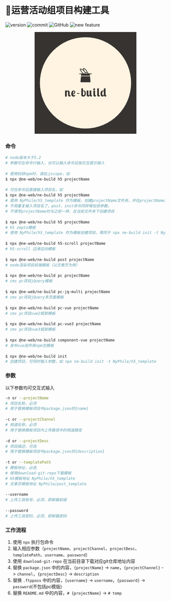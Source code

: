  # 🎩运营活动组项目构建工具

![version](https://img.shields.io/github/package-json/v/NyPhile/ne-build.svg)
![commit](https://img.shields.io/github/last-commit/NyPhile/ne-build.svg)
![GitHub](https://img.shields.io/github/license/NyPhile/ne-build)
![new feature](https://img.shields.io/badge/author-wang__zhen-orange)

<p align="center">
  <img src="https://raw.githubusercontent.com/NyPhile/ne-build/master/assets/logo.png">
</p>

### 命令

```bash
# node版本大于5.2
# 参数可在命令行输入，也可以输入命令后按交互提示输入

# 使用杭研npm时，请加上scope，如
$ npx @ne-web/ne-build h5 projectName

# 可在命令后直接输入项目名，如
$ npx @ne-web/ne-build h5 projectName
# 使用 NyPhile/h5_template 作为模板，创建projectName文件夹，并在projectName文件夹内创建项目。
# 不用重复输入项目名了。post、init命令同样增加该参数。
# 不填写projectName时与之前一样，在当前文件夹下创建项目

$ npx @ne-web/ne-build h5 projectName
# h5 zepto模板
# 使用 NyPhile/h5_template 作为模板创建项目，等同于 npx ne-build init -t NyPhile/h5_template

$ npx @ne-web/ne-build h5-scroll projectName
# h5-scroll 边滑边动模板

$ npx @ne-web/ne-build post projectName
# node渲染项目前端模板（以文章页为例）

$ npx @ne-web/ne-build pc projectName
# cms pc项目jQuery模板

$ npx @ne-web/ne-build pc-jq-multi projectName
# cms pc项目jQuery多页面模板

$ npx @ne-web/ne-build pc-vue projectName
# cms pc项目vue2框架模板

$ npx @ne-web/ne-build pc-vue3 projectName
# cms pc项目vue3框架模板

$ npx @ne-web/ne-build component-vue projectName
# 发布vue组件库npm包模板

$ npx @ne-web/ne-build init
# 创建项目，可同时输入参数，如 npx ne-build init -t NyPhile/h5_template
```

### 参数

以下参数均可交互式输入

```bash
-n or --projectName
# 项目名称，必须
# 用于替换模板项目中package.json的{name}

-c or --projectChannel
# 频道名称，必须
# 用于替换模板项目内上传路径中的频道路径

-d or --projectDesc
# 项目描述，可选
# 用于替换模板项目中package.json的{description}

-t or --templatePath
# 模板地址，必选
# 使用download-git-repo下载模板
# H5模板地址 NyPhile/h5_template
# 文章页模板地址 NyPhile/post_template

--username
# 上传工具账号，必须，即邮箱前缀

--password
# 上传工具密码，必须，即邮箱密码
```

### 工作流程

1. 使用 `npx` 执行包命令
2. 输入相应参数（`projectName`、`projectChannel`、`projectDesc`、`templatePath`、`username`、`password`）
3. 使用 `download-git-repo` 在当前目录下载对应git仓库地址内容
4. 替换 `package.json` 中的内容，`{projectName}` -> `name`，`{projectChannel}` -> `channel`，`{projectDesc}` -> `description`
5. 替换 `.ftppass` 中的内容，`{username}` -> `username`，`{password}` -> `password`(不包括pc模版)
6. 替换 `README.md` 中的内容，`# {projectName}` -> `# temp`




